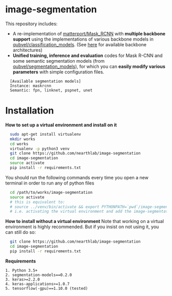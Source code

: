 # image-segmentation

This repository includes:
  * A re-implementation of [matterport/Mask_RCNN](https://github.com/matterport/Mask_RCNN) with **multiple backbone support** using the implementations of various backbone models in [qubvel/classification_models](https://github.com/qubvel/classification_models). (See [here](https://github.com/qubvel/classification_models#architectures) for available backbone architectures)
  * **Unified training, inference and evaluation** codes for Mask R-CNN and some semantic segmentation models (from [qubvel/segmentation_models](https://github.com/qubvel/segmentation_models)), for which you can **easily modify various parameters** with simple configuration files.
```
  [Available segmentation models]
  Instance: maskrcnn
  Semantic: fpn, linknet, pspnet, unet
```

# Installation

**How to set up a virtual environment and install on it**
```bash
  sudo apt-get install virtualenv
  mkdir works
  cd works
  virtualenv -p python3 venv
  git clone https://github.com/nearthlab/image-segmentation
  cd image-segmentation
  source activate 
  pip install -r requirements.txt
```
  
  You should run the following commands every time you open a new terminal in order to run any of python files
```bash
  cd /path/to/works/image-segmentation
  source activate
  # this is equivalent to: 
  # source ../venv/bin/activate && export PYTHONPATH=`pwd`/image-segmentation
  # i.e. activating the virtual environment and add the image-segmentation folder to the PYTHONPATH
```
  
**How to install without a virtual environment**
  Note that working on a virtual environment is highly recommended. But if you insist on not using it, you can still do so:
```bash
  git clone https://github.com/nearthlab/image-segmentation
  cd image-segmentation 
  pip install -r requirements.txt
```

**Requirements**

    1. Python 3.5+
    2. segmentation-models==0.2.0
    3. keras>=2.2.0
    4. keras-applications>=1.0.7 
    5. tensorflow(-gpu)==1.10.0 (tested)




